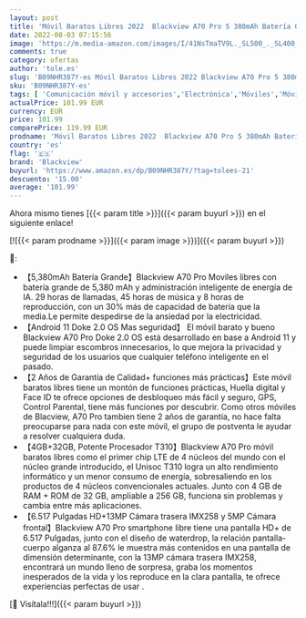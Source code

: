 ```yaml
---
layout: post
title: 'Móvil Baratos Libres 2022  Blackview A70 Pro 5 380mAh Batería Quad-Core Smartphone  4GB+32GB SD 256GB Pantalla Waterdrop HD+ 6.5" Android 11 Smartphone Libre  Triple Cámara 13MP+5MP  Dual SIM  Face ID'
date: 2022-08-03 07:15:56
image: 'https://m.media-amazon.com/images/I/41NsTmaTV9L._SL500_._SL400_.jpg'
comments: true
category: ofertas
author: 'tole.es'
slug: 'B09NHR387Y-es Móvil Baratos Libres 2022 Blackview A70 Pro 5 380mAh...'
sku: 'B09NHR387Y-es'
tags: [ 'Comunicación móvil y accesorios','Electrónica','Móviles','Móviles y smartphones libres','android','blackview','🇪🇸', ]
actualPrice: 101.99 EUR
currency: EUR
price: 101.99
comparePrice: 119.99 EUR
prodname: 'Móvil Baratos Libres 2022  Blackview A70 Pro 5 380mAh Batería Quad-Core Smartphone  4GB+32GB SD 256GB Pantalla Waterdrop HD+ 6.5" Android 11 Smartphone Libre  Triple Cámara 13MP+5MP  Dual SIM  Face ID'
country: 'es'
flag: '🇪🇸'
brand: 'Blackview'
buyurl: 'https://www.amazon.es/dp/B09NHR387Y/?tag=tolees-21'
descuento: '15.00'
average: '101.99'
---
```


Ahora mismo tienes [{{< param title >}}]({{< param buyurl >}}) en el siguiente enlace!

[![{{< param prodname >}}]({{< param image >}})]({{< param buyurl >}})

🔎:

- 【5,380mAh Batería Grande】Blackview A70 Pro Moviles libres con batería grande de 5,380 mAh y administración inteligente de energía de IA. 29 horas de llamadas, 45 ​​horas de música y 8 horas de reproducción, con un 30% más de capacidad de batería que la media.Le permite despedirse de la ansiedad por la electricidad.
- 【Android 11 Doke 2.0 OS Mas seguridad】 El móvil barato y bueno Blackview A70 Pro Doke 2.0 OS está desarrollado en base a Android 11 y puede limpiar escombros innecesarios, lo que mejora la privacidad y seguridad de los usuarios que cualquier teléfono inteligente en el pasado.
- 【2 Años de Garantía de Calidad+ funciones más prácticas】Este móvil baratos libres tiene un montón de funciones prácticas, Huella digital y Face ID te ofrece opciones de desbloqueo más fácil y seguro, GPS, Control Parental, tiene más funciones por descubrir. Como otros móviles de Blacview, A70 Pro tambien tiene 2 años de garantía, no hace falta preocuparse para nada con este móvil, el grupo de postventa le ayudar a resolver cualquiera duda.
- 【4GB+32GB, Potente Procesador T310】Blackview A70 Pro móvil baratos libres como el primer chip LTE de 4 núcleos del mundo con el núcleo grande introducido, el Unisoc T310 logra un alto rendimiento informático y un menor consumo de energía, sobresaliendo en los productos de 4 núcleos convencionales actuales. Junto con 4 GB de RAM + ROM de 32 GB, ampliable a 256 GB, funciona sin problemas y cambia entre más aplicaciones.
- 【6.517 Pulgadas HD+13MP Cámara trasera IMX258 y 5MP Cámara frontal】Blackview A70 Pro smartphone libre tiene una pantalla HD+ de 6.517 Pulgadas, junto con el diseño de waterdrop, la relación pantalla-cuerpo alganza al 87.6% le muestra más contenidos en una pantalla de dimensión determinante, con la 13MP cámara trasera IMX258, encontrará un mundo lleno de sorpresa, graba los momentos inesperados de la vida y los reproduce en la clara pantalla, te ofrece experiencias perfectas de usar .

[🛒 Visítala!!!]({{< param buyurl >}})
